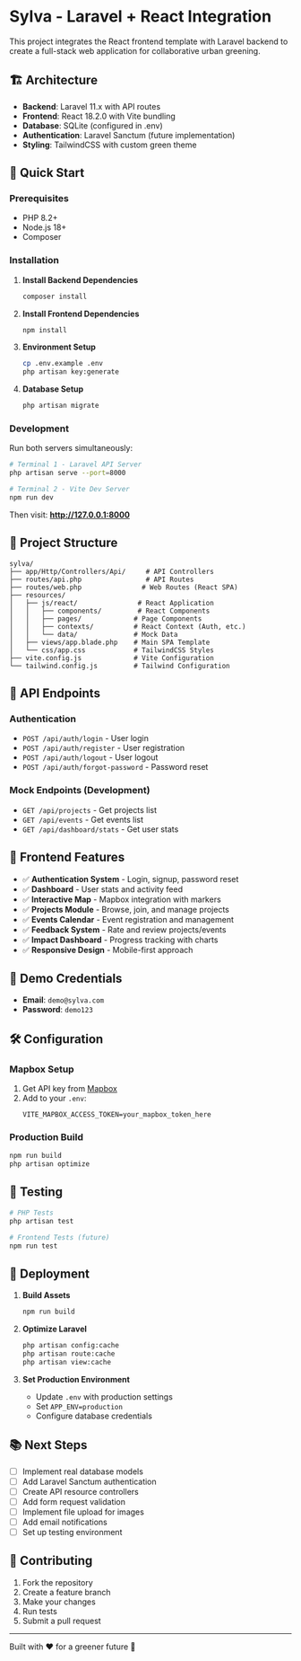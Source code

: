 # Sylva - Laravel + React Integration

This project integrates the React frontend template with Laravel backend to create a full-stack web application for collaborative urban greening.

## 🏗️ Architecture

- **Backend**: Laravel 11.x with API routes
- **Frontend**: React 18.2.0 with Vite bundling
- **Database**: SQLite (configured in .env)
- **Authentication**: Laravel Sanctum (future implementation)
- **Styling**: TailwindCSS with custom green theme

## 🚀 Quick Start

### Prerequisites
- PHP 8.2+
- Node.js 18+
- Composer

### Installation

1. **Install Backend Dependencies**
   ```bash
   composer install
   ```

2. **Install Frontend Dependencies**
   ```bash
   npm install
   ```

3. **Environment Setup**
   ```bash
   cp .env.example .env
   php artisan key:generate
   ```

4. **Database Setup**
   ```bash
   php artisan migrate
   ```

### Development

Run both servers simultaneously:

```bash
# Terminal 1 - Laravel API Server
php artisan serve --port=8000

# Terminal 2 - Vite Dev Server
npm run dev
```

Then visit: **http://127.0.0.1:8000**

## 📁 Project Structure

```
sylva/
├── app/Http/Controllers/Api/     # API Controllers
├── routes/api.php                # API Routes
├── routes/web.php               # Web Routes (React SPA)
├── resources/
│   ├── js/react/               # React Application
│   │   ├── components/         # React Components
│   │   ├── pages/             # Page Components
│   │   ├── contexts/          # React Context (Auth, etc.)
│   │   └── data/              # Mock Data
│   ├── views/app.blade.php    # Main SPA Template
│   └── css/app.css            # TailwindCSS Styles
├── vite.config.js             # Vite Configuration
└── tailwind.config.js         # Tailwind Configuration
```

## 🔧 API Endpoints

### Authentication
- `POST /api/auth/login` - User login
- `POST /api/auth/register` - User registration  
- `POST /api/auth/logout` - User logout
- `POST /api/auth/forgot-password` - Password reset

### Mock Endpoints (Development)
- `GET /api/projects` - Get projects list
- `GET /api/events` - Get events list
- `GET /api/dashboard/stats` - Get user stats

## 🎨 Frontend Features

- ✅ **Authentication System** - Login, signup, password reset
- ✅ **Dashboard** - User stats and activity feed
- ✅ **Interactive Map** - Mapbox integration with markers
- ✅ **Projects Module** - Browse, join, and manage projects
- ✅ **Events Calendar** - Event registration and management
- ✅ **Feedback System** - Rate and review projects/events
- ✅ **Impact Dashboard** - Progress tracking with charts
- ✅ **Responsive Design** - Mobile-first approach

## 🔐 Demo Credentials

- **Email**: `demo@sylva.com`
- **Password**: `demo123`

## 🛠️ Configuration

### Mapbox Setup
1. Get API key from [Mapbox](https://www.mapbox.com/)
2. Add to your `.env`:
   ```
   VITE_MAPBOX_ACCESS_TOKEN=your_mapbox_token_here
   ```

### Production Build
```bash
npm run build
php artisan optimize
```

## 🧪 Testing

```bash
# PHP Tests
php artisan test

# Frontend Tests (future)
npm run test
```

## 🚀 Deployment

1. **Build Assets**
   ```bash
   npm run build
   ```

2. **Optimize Laravel**
   ```bash
   php artisan config:cache
   php artisan route:cache
   php artisan view:cache
   ```

3. **Set Production Environment**
   - Update `.env` with production settings
   - Set `APP_ENV=production`
   - Configure database credentials

## 📚 Next Steps

- [ ] Implement real database models
- [ ] Add Laravel Sanctum authentication
- [ ] Create API resource controllers
- [ ] Add form request validation
- [ ] Implement file upload for images
- [ ] Add email notifications
- [ ] Set up testing environment

## 🤝 Contributing

1. Fork the repository
2. Create a feature branch
3. Make your changes
4. Run tests
5. Submit a pull request

---

Built with ❤️ for a greener future 🌱